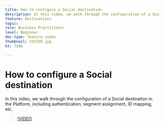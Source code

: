 ```yaml
---
title: How to configure a Social destination
description: In this video, we walk through the configuration of a Social destination in the Platform, including authentication, segment assignment, ID mapping, etc.
feature: Destinations
topic: 
role: Business Practitioner
level: Beginner
doc-type: feature video
thumbnail: 332599.jpg
kt: 7206

---
```


# How to configure a Social destination

In this video, we walk through the configuration of a Social destination in the Platform, including authentication, segment assignment, ID mapping, etc.

>[!VIDEO](https://video.tv.adobe.com/v/332599/?quality=12&learn=on)
